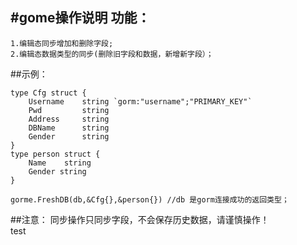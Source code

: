 #gome操作说明
功能：
---
    1.编辑态同步增加和删除字段;
    2.编辑态数据类型的同步(删除旧字段和数据，新增新字段）；
##示例：
``````
type Cfg struct {
	Username    string `gorm:"username";"PRIMARY_KEY"`
	Pwd			string
	Address     string
	DBName		string
	Gender      string
}
type person struct {
	Name 	string
	Gender string
}

gorme.FreshDB(db,&Cfg{},&person{}) //db 是gorm连接成功的返回类型；
``````
##注意：
    同步操作只同步字段，不会保存历史数据，请谨慎操作！<br>
	test
	

